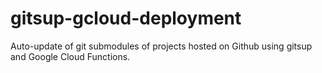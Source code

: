 # gitsup-gcloud-deployment

Auto-update of git submodules of projects hosted on Github using gitsup and Google Cloud Functions.
